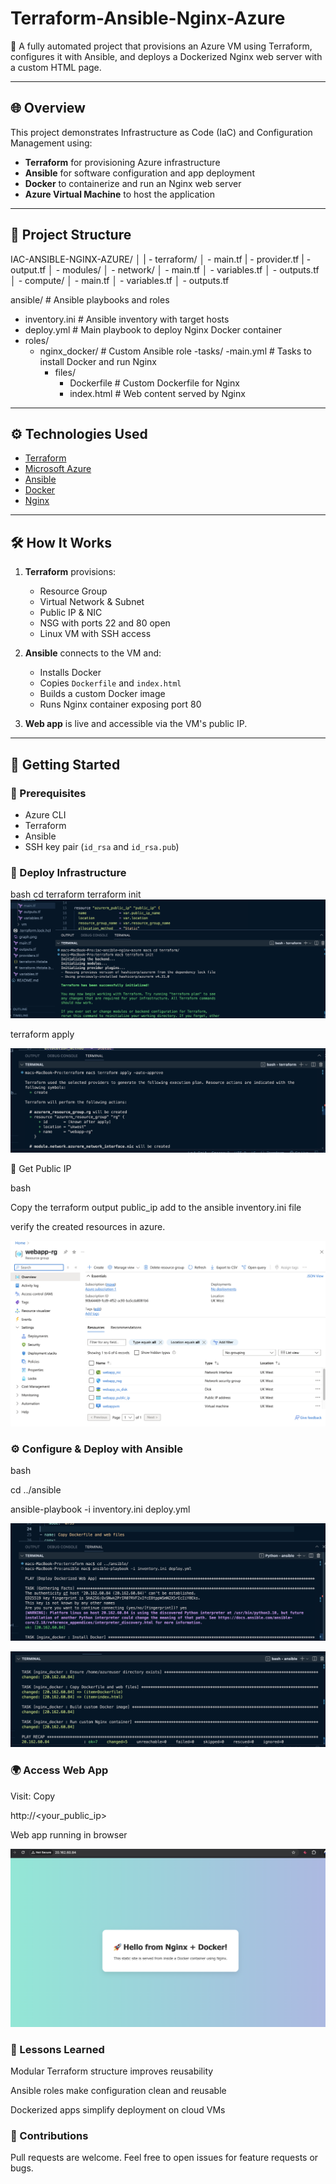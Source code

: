 # Terraform-Ansible-Nginx-Azure

🚀 A fully automated project that provisions an Azure VM using Terraform, configures it with Ansible, and deploys a Dockerized Nginx web server with a custom HTML page.

---

## 🌐 Overview

This project demonstrates Infrastructure as Code (IaC) and Configuration Management using:
- **Terraform** for provisioning Azure infrastructure
- **Ansible** for software configuration and app deployment
- **Docker** to containerize and run an Nginx web server
- **Azure Virtual Machine** to host the application

---

## 📁 Project Structure

IAC-ANSIBLE-NGINX-AZURE/
│
|  - terraform/
│       - main.tf
|        - provider.tf
|        - output.tf
│       - modules/
│           - network/
│               - main.tf
│               - variables.tf
│               - outputs.tf
│           - compute/
│               - main.tf
│               - variables.tf
│               - outputs.tf

ansible/  # Ansible playbooks and roles
   - inventory.ini               # Ansible inventory with target hosts
   - deploy.yml                 # Main playbook to deploy Nginx Docker container
   - roles/
       - nginx_docker/          # Custom Ansible role
            -tasks/
                -main.yml       # Tasks to install Docker and run Nginx
            - files/             
                - Dockerfile     # Custom Dockerfile for Nginx
                -  index.html     # Web content served by Nginx



---

## ⚙️ Technologies Used

- [Terraform](https://www.terraform.io/)
- [Microsoft Azure](https://azure.microsoft.com/)
- [Ansible](https://www.ansible.com/)
- [Docker](https://www.docker.com/)
- [Nginx](https://www.nginx.com/)

---

## 🛠️ How It Works

1. **Terraform** provisions:
   - Resource Group
   - Virtual Network & Subnet
   - Public IP & NIC
   - NSG with ports 22 and 80 open
   - Linux VM with SSH access

2. **Ansible** connects to the VM and:
   - Installs Docker
   - Copies `Dockerfile` and `index.html`
   - Builds a custom Docker image
   - Runs Nginx container exposing port 80

3. **Web app** is live and accessible via the VM's public IP.

---

## 🚀 Getting Started

### 🔧 Prerequisites
   - Azure CLI
   - Terraform
   - Ansible
   - SSH key pair (`id_rsa` and `id_rsa.pub`)

### 🧱 Deploy Infrastructure

   bash
   cd terraform
   terraform init
   ![terraform init](Screenshots/terraform-init.png)

   terraform apply

   ![creating resources](Screenshots/terraform-res-creation.png)

🔐 Get Public IP
   
   bash
   
   Copy the terraform output public_ip add to the ansible inventory.ini file

   verify the created resources in azure.

   ![resources in azure](Screenshots/azure-resources.png)

### ⚙️ Configure & Deploy with Ansible

   bash

   cd ../ansible

   ansible-playbook -i inventory.ini deploy.yml


   ![deploying ansible](Screenshots/deploying-the-app.png)


   ![live web](Screenshots/Deployed-to-azure.png)

### 🌍 Access Web App

Visit:
Copy

http://<your_public_ip>

Web app running in browser

![web live](Screenshots/Live-web.png)

### 🧠 Lessons Learned
   Modular Terraform structure improves reusability

   Ansible roles make configuration clean and reusable

   Dockerized apps simplify deployment on cloud VMs


### 🤝 Contributions
   Pull requests are welcome. Feel free to open issues for feature requests or bugs.